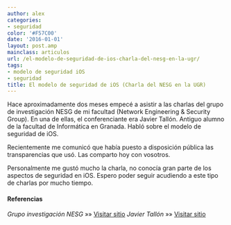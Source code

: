 ```yaml
---
author: alex
categories:
- seguridad
color: '#F57C00'
date: '2016-01-01'
layout: post.amp
mainclass: articulos
url: /el-modelo-de-seguridad-de-ios-charla-del-nesg-en-la-ugr/
tags:
- modelo de seguridad iOS
- seguridad
title: El modelo de seguridad de iOS (Charla del NESG en la UGR)
---
```


Hace aproximadamente dos meses empecé a asistir a las charlas del grupo de investigación NESG de mi facultad (Network Engineering & Security Group). En una de ellas, el conferenciante era Javier Tallón. Antiguo alumno de la facultad de Informática en Granada. Habló sobre el modelo de seguridad de iOS.

Recientemente me comunicó que había puesto a disposición pública las transparencias que usó. Las comparto hoy con vosotros.

Personalmente me gustó mucho la charla, no conocía gran parte de los aspectos de seguridad en iOS. Espero poder seguir acudiendo a este tipo de charlas por mucho tiempo.

#### Referencias

*Grupo investigación NESG* »» <a href="http://nesg.ugr.es/" target="_blank">Visitar sitio</a>
*Javier Tallón* »» <a href="http://jtsec.es/" target="_blank">Visitar sitio</a>
